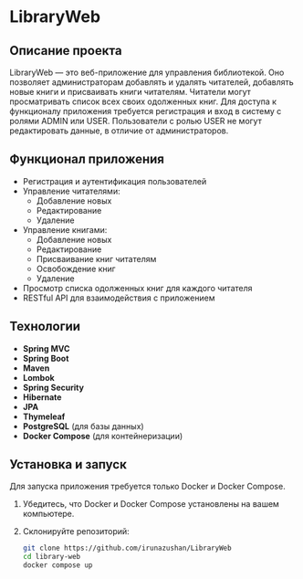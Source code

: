 # LibraryWeb

## Описание проекта

LibraryWeb — это веб-приложение для управления библиотекой. Оно позволяет администраторам добавлять и удалять читателей, добавлять новые книги и присваивать книги читателям. Читатели могут просматривать список всех своих одолженных книг. Для доступа к функционалу приложения требуется регистрация и вход в систему с ролями ADMIN или USER. Пользователи с ролью USER не могут редактировать данные, в отличие от администраторов.

## Функционал приложения

- Регистрация и аутентификация пользователей
- Управление читателями:
  - Добавление новых
  - Редактирование
  - Удаление
- Управление книгами:
  - Добавление новых
  - Редактирование
  - Присваивание книг читателям
  - Освобождение книг
  - Удаление
- Просмотр списка одолженных книг для каждого читателя
- RESTful API для взаимодействия с приложением

## Технологии

- **Spring MVC**
- **Spring Boot**
- **Maven**
- **Lombok**
- **Spring Security**
- **Hibernate**
- **JPA**
- **Thymeleaf**
- **PostgreSQL** (для базы данных)
- **Docker Compose** (для контейнеризации)

## Установка и запуск

Для запуска приложения требуется только Docker и Docker Compose. 

1. Убедитесь, что Docker и Docker Compose установлены на вашем компьютере.
2. Склонируйте репозиторий:

   ```bash
   git clone https://github.com/irunazushan/LibraryWeb
   cd library-web
   docker compose up
